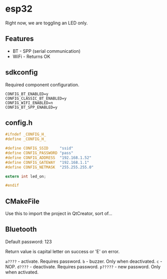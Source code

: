 # esp32

Right now, we are toggling an LED only.

## Features

* BT - SPP (serial communication)
* WiFi - Returns OK

## sdkconfig

Required component configuration.

```
CONFIG_BT_ENABLED=y
CONFIG_CLASSIC_BT_ENABLED=y
CONFIG_WIFI_ENABLED=n
CONFIG_BT_SPP_ENABLED=y
````

## config.h

```c
#ifndef _CONFIG_H_
#define _CONFIG_H_

#define CONFIG_SSID		"ssid"
#define CONFIG_PASSWORD	"pass"
#define CONFIG_ADDRESS 	"192.168.1.52"
#define CONFIG_GATEWAY	"192.168.1.1"
#define CONFIG_NETMASK	"255.255.255.0"

extern int led_on;

#endif
```

## CMakeFile

Use this to import the project in QtCreator, sort of...

## Bluetooth

Default password: 123

Return value is capital letter on success or 'E' on error.

`a????` - activate. Requires password.
`b` - buzzer. Only when deactivated.
`c` - NOP.
`d????` - deactivate. Requires password.
`p?????` - new password. Only when activated.

